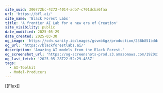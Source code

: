 ```yaml
---
site_uuid: 306772bc-4272-4014-adb7-c701dcba6faa
url: 'https://bfl.ai/'
site_name: 'Black Forest Labs'
title: 'A frontier AI Lab for a new era of Creation'
site_visibility: public
date_modified: 2025-05-29
date_created: 2025-03-30
og_image: 'https://cdn.sanity.io/images/gsvmb6gz/production/238b851bdd4ce2e3474217863f963a0a41537a9c-2267x2560.jpg'
og_url: 'https://blackforestlabs.ai/'
description: 'Amazing AI models from the Black Forest.'
og_screenshot_url: 'https://og-screenshots-prod.s3.amazonaws.com/1920x1080/80/false/37016b9e4c0a0b37f33e86a765c2a5eadd9e5d77f9f620d5a7cd1eb7c4760c13.jpeg'
og_last_fetch: '2025-05-28T22:52:29.485Z'
tags:
  - AI-Toolkit
  - Model-Producers
---
```


[[Flux]]